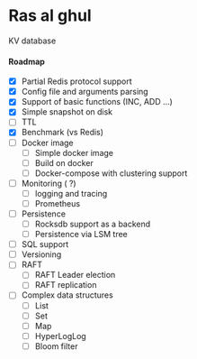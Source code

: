 # Ras al ghul
KV database

#### Roadmap
- [x] Partial Redis protocol support
- [x] Config file and arguments parsing
- [x] Support of basic functions (INC, ADD ...)
- [x] Simple snapshot on disk
- [ ] TTL
- [x] Benchmark (vs Redis)
- [ ] Docker image
    +  [ ] Simple docker image
    +  [ ] Build on docker
    +  [ ] Docker-compose with clustering support
- [ ] Monitoring (  ?)
    +  [ ] logging and tracing
    +  [ ] Prometheus
- [ ] Persistence
    +  [ ] Rocksdb support as a backend
    +  [ ] Persistence via LSM tree
- [ ] SQL support
- [ ] Versioning
- [ ] RAFT
  + [ ] RAFT Leader election
  + [ ] RAFT replication
- [ ] Complex data structures 
  + [ ] List
  + [ ] Set
  + [ ] Map
  + [ ] HyperLogLog
  + [ ] Bloom filter